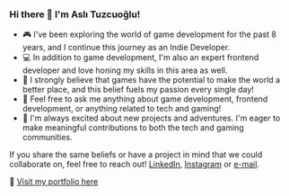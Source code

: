 ### Hi there 👋  I'm Aslı Tuzcuoğlu! 

- 🎮 I've been exploring the world of game development for the past 8 years, and I continue this journey as an Indie Developer.
- 💻 In addition to game development, I'm also an expert frontend developer and love honing my skills in this area as well.
- 🌟 I strongly believe that games have the potential to make the world a better place, and this belief fuels my passion every single day!
- 💬 Feel free to ask me anything about game development, frontend development, or anything related to tech and gaming!
- 🚀 I'm always excited about new projects and adventures. I'm eager to make meaningful contributions to both the tech and gaming communities.

If you share the same beliefs or have a project in mind that we could collaborate on, feel free to reach out! 
 [LinkedIn](https://www.linkedin.com/in/asli-tuzcuoglu/), [Instagram](https://www.instagram.com/portatifevren/?hl=en) or [e-mail](asli.tuzcuoglu92@gmail.com).

🔗 [Visit my portfolio here](https://www.aslituzcuoglu.com/)
